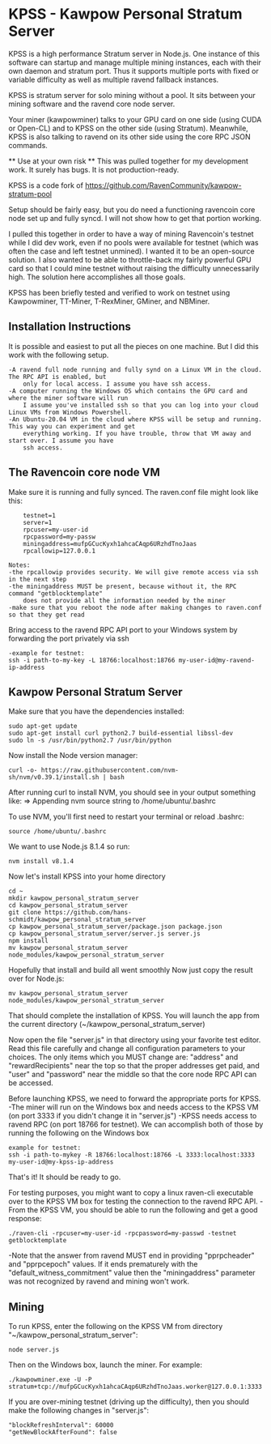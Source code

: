 

# KPSS - Kawpow Personal Stratum Server


KPSS is a high performance Stratum server in Node.js. One instance of this software can startup and 
manage multiple mining instances, each with their own daemon and stratum port. Thus it supports 
multiple ports with fixed or variable difficulty as well as multiple ravend fallback instances.

KPSS is stratum server for solo mining without a pool. It sits between your mining software and the ravend 
core node server. 

Your miner (kawpowminer) talks to your GPU card on one side (using CUDA or Open-CL) and to KPSS on the 
other side (using Stratum). Meanwhile, KPSS is also talking to ravend on its other side using the core RPC
JSON commands.

** Use at your own risk ** 
This was pulled together for my development work. It surely has bugs. It is not production-ready.

KPSS is a code fork of https://github.com/RavenCommunity/kawpow-stratum-pool

Setup should be fairly easy, but you do need a functioning ravencoin core node set up and fully syncd.
I will not show how to get that portion working.

I pulled this together in order to have a way of mining Ravencoin's testnet while I did dev work, even
if no pools were available for testnet (which was often the case and left testnet unmined). I wanted
it to be an open-source solution. I also wanted to be able to throttle-back my fairly powerful GPU card
so that I could mine testnet without raising the difficulty unnecessarily high. The solution here
accomplishes all those goals.

KPSS has been briefly tested and verified to work on testnet using Kawpowminer, TT-Miner, T-RexMiner,
GMiner, and NBMiner.


## Installation Instructions

It is possible and easiest to put all the pieces on one machine. But I did this work with the following
setup.

	-A ravend full node running and fully synd on a Linux VM in the cloud. The RPC API is enabled, but
		only for local access. I assume you have ssh access.
	-A computer running the Windows OS which contains the GPU card and where the miner software will run
		I assume you've installed ssh so that you can log into your cloud Linux VMs from Windows Powershell.
	-An Ubuntu-20.04 VM in the cloud where KPSS will be setup and running. This way you can experiment and get
		everything working. If you have trouble, throw that VM away and start over. I assume you have
		ssh access.

## The Ravencoin core node VM

Make sure it is running and fully synced. The raven.conf file might look like this:
```	
	testnet=1
	server=1
	rpcuser=my-user-id
	rpcpassword=my-passw
	miningaddress=mufpGCucKyxh1ahcaCAqp6URzhdTnoJaas
	rpcallowip=127.0.0.1
```
	
	Notes:
	-the rpcallowip provides security. We will give remote access via ssh in the next step
	-the miningaddress MUST be present, because without it, the RPC command "getblocktemplate"
		does not provide all the information needed by the miner
	-make sure that you reboot the node after making changes to raven.conf so that they get read

Bring access to the ravend RPC API port to your Windows system by forwarding the port privately via ssh

	-example for testnet: 
	ssh -i path-to-my-key -L 18766:localhost:18766 my-user-id@my-ravend-ip-address
		
		
## Kawpow Personal Stratum Server


Make sure that you have the dependencies installed:

	sudo apt-get update
	sudo apt-get install curl python2.7 build-essential libssl-dev
	sudo ln -s /usr/bin/python2.7 /usr/bin/python
	
Now install the Node version manager:

	curl -o- https://raw.githubusercontent.com/nvm-sh/nvm/v0.39.1/install.sh | bash

After running curl to install NVM, you should see in your output something like:
	=> Appending nvm source string to /home/ubuntu/.bashrc

To use NVM, you'll first need to restart your terminal or reload .bashrc:

	source /home/ubuntu/.bashrc

We want to use Node.js 8.1.4 so run:

	nvm install v8.1.4

Now let's install KPSS into your home directory

	cd ~
    mkdir kawpow_personal_stratum_server
    cd kawpow_personal_stratum_server
    git clone https://github.com/hans-schmidt/kawpow_personal_stratum_server
    cp kawpow_personal_stratum_server/package.json package.json
    cp kawpow_personal_stratum_server/server.js server.js
    npm install
    mv kawpow_personal_stratum_server node_modules/kawpow_personal_stratum_server
	
Hopefully that install and build all went smoothly
Now just copy the result over for Node.js:

	mv kawpow_personal_stratum_server node_modules/kawpow_personal_stratum_server
	
That should complete the installation of KPSS.
You will launch the app from the current directory (~/kawpow_personal_stratum_server)

Now open the file "server.js" in that directory using your favorite test editor.
Read this file carefully and change all configuration parameters to your choices.
The only items which you MUST change are:
    "address" and "rewardRecipients" near the top so that the proper addresses get paid, and
    "user" and "password" near the middle so that the core node RPC API can be accessed.

Before launching KPSS, we need to forward the appropriate ports for KPSS.
-The miner will run on the Windows box and needs access to the KPSS VM (on port 3333 if you 
didn't change it in "server.js")
-KPSS needs access to ravend RPC (on port 18766 for testnet).
We can accomplish both of those by running the following on the Windows box

	example for testnet: 
	ssh -i path-to-mykey -R 18766:localhost:18766 -L 3333:localhost:3333 my-user-id@my-kpss-ip-address

That's it! It should be ready to go.

For testing purposes, you might want to copy a linux raven-cli executable over to the KPSS
VM box for testing the connection to the ravend RPC API.
-From the KPSS VM, you should be able to run the following and get a good response:

	./raven-cli -rpcuser=my-user-id -rpcpassword=my-passwd -testnet getblocktemplate
	
-Note that the answer from ravend MUST end in providing "pprpcheader" and "pprpcepoch"
values. If it ends prematurely with the "default_witness_commitment" value then the
"miningaddress" parameter was not recognized by ravend and mining won't work.
	
## Mining


To run KPSS, enter the following on the KPSS VM from directory "~/kawpow_personal_stratum_server":

	node server.js
	
Then on the Windows box, launch the miner. For example:

	./kawpowminer.exe -U -P stratum+tcp://mufpGCucKyxh1ahcaCAqp6URzhdTnoJaas.worker@127.0.0.1:3333

If you are over-mining testnet (driving up the difficulty), then you should make the following
changes in "server.js":

	"blockRefreshInterval": 60000
	"getNewBlockAfterFound": false

